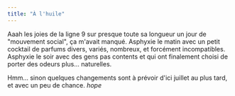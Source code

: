 ```yaml
---
title: "À l'huile"
---
```


Aaah les joies de la ligne 9 sur presque toute sa longueur un jour de
"mouvement social", ça m'avait manqué. Asphyxie le matin avec un petit
cocktail de parfums divers, variés, nombreux, et forcément incompatibles.
Asphyxie le soir avec des gens pas contents et qui ont finalement choisi de
porter des odeurs plus... naturelles.

Hmm... sinon quelques changements sont à prévoir d'ici juillet au plus tard,
et avec un peu de chance. *hope*

